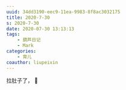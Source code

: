 ```yaml
---
uuid: 34dd3190-eec9-11ea-9983-8f8ac3032175
title: 2020-7-30
s: 2020-7-30
date: 2020-07-30 13:13:13
tags:
	- 葫芦日记
	- Mark
categories:
	- 育儿
coauthor: liupeixin
---
```


拉肚子了， 💩
